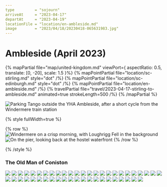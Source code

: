 ```yaml
---
type         = "sojourn"
arriveAt     = "2023-04-17"
departAt     = "2023-04-19"
locationFile = "location/en-ambleside.md"
image        = "2023/04/18/20230418-065631983.jpg"
---
```


# Ambleside (April 2023)

{% mapPartial file="map/united-kingdom.md" viewPort={ aspectRatio: 0.5, translate: [0, -20], scale: 1.5 }%}
  {% mapPointPartial file="location/sc-stirling.md" style="dot" /%}
  {% mapPointPartial file="location/sc-edinburgh.md" style="dot" /%}
  {% mapPointPartial file="location/en-ambleside.md" /%}
  {% travelPartial file="travel/2023-04-17-stirling-to-ambleside.md" animated=true strokeLength=500 /%}
{% /mapPartial %}

![Parking Tango outside the YHA Ambleside, after a short cycle from the Windermere train station](2023/04/17/20230417-174609238.jpg)

{% style fullWidth=true %}

{% row %}
![Windermere on a crisp morning, with Loughrigg Fell in the background](2023/04/18/20230418-065631983.jpg)
![On the pier, looking back at the hostel waterfront](2023/04/18/20230418-065739563.jpg)
{% /row %}

{% /style %}

### The Old Man of Coniston

![](2023/04/18/20230418-090300663.jpg)
![](2023/04/18/20230418-101626258.jpg)
![](2023/04/18/20230418-103016148.jpg)
![](2023/04/18/20230418-104814696.jpg)
![](2023/04/18/20230418-110726589.jpg)
![](2023/04/18/20230418-111719474.jpg)
![](2023/04/18/20230418-112210853.jpg)
![](2023/04/18/20230418-112347287.jpg)
![](2023/04/18/20230418-112839877.jpg)
![](2023/04/18/20230418-112900539.jpg)
![](2023/04/18/20230418-112940683.jpg)
![](2023/04/18/20230418-112944756.jpg)
![](2023/04/18/20230418-113701116.jpg)
![](2023/04/18/20230418-114121604.jpg)
![](2023/04/18/20230418-115957906.jpg)
![](2023/04/18/20230418-120046080.jpg)
![](2023/04/18/20230418-120616175.jpg)
![](2023/04/18/20230418-122023092.jpg)
![](2023/04/18/20230418-123030392.jpg)
![](2023/04/18/20230418-125146927.jpg)
![](2023/04/18/20230418-125339092.jpg)
![](2023/04/18/20230418-125504428.jpg)
![](2023/04/18/20230418-125850568.jpg)
![](2023/04/18/20230418-130057829.jpg)
![](2023/04/18/20230418-130119324.jpg)
![](2023/04/18/20230418-130739218.jpg)
![](2023/04/18/20230418-130753099.jpg)
![](2023/04/18/20230418-131200290.jpg)
![](2023/04/18/20230418-131207832.jpg)
![](2023/04/18/20230418-131450065.jpg)
![](2023/04/18/20230418-131607777.jpg)
![](2023/04/18/20230418-132202767.jpg)
![](2023/04/18/20230418-132222114.jpg)
![](2023/04/18/20230418-135135050.jpg)
![](2023/04/18/20230418-141055619.jpg)
![](2023/04/18/20230418-141101167.jpg)
![](2023/04/18/20230418-142827386.jpg)
![](2023/04/18/20230418-142836232.jpg)
![](2023/04/18/20230418-143650060.jpg)
![](2023/04/18/20230418-143705866.jpg)
![](2023/04/18/20230418-144205895.jpg)
![](2023/04/18/20230418-145623437.jpg)
![](2023/04/18/20230418-150530600.jpg)
![](2023/04/18/20230418-150745313.jpg)
![](2023/04/18/20230418-151955149.jpg)
![](2023/04/18/20230418-155304539.jpg)
![](2023/04/18/20230418-160148582.jpg)
